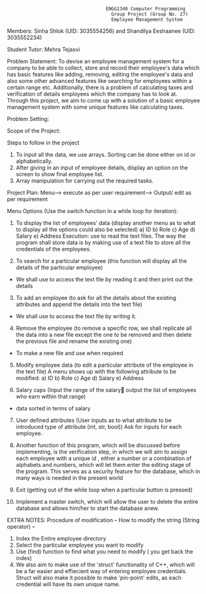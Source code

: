                                         ENGG1340 Computer Programming 
                                          Group Project (Group No. 27)
                                          Employee Management System

Members: 
Sinha Shlok (UID: 3035554256) and Shandilya Eeshaanee (UID: 3035552234)

Student Tutor: Mehra Tejasvi

Problem Statement: To devise an employee management system for a company to be able to collect, store and record their employee's data which has basic features like adding, removing, editing the employee's data and also some other advanced features like searching for employees within a certain range etc. Additionally, there is a problem of calculating taxes and verification of details employees which the company has to look at. Through this project, we aim to come up with a solution of a basic employee management system with some unique features like calculating taxes.

Problem Setting:

Scope of the Project:

Steps to follow in the project
1.	To input all the data, we use arrays. Sorting can be done either on id or alphabetically. 
2.	After giving in an input of employee details, display an option on the screen to show final employee list.
3.	Array manipulation for carrying out the required tasks.

Project Plan:
Menu--> execute as per user requirement--> Output/ edit as per requirement

Menu Options (Use the switch function in a while loop for iteration):
1.	To display the list of employees’ data (display another menu as to what to display all the options could also be selected)
a)	ID
b)	Role
c)	Age
d)	Salary
e)	Address
Execution: use <fstream> to read the text files. The way the program shall store data is by making use of a text file to store all the credentials of the employees.

2.	To search for a particular employee (this function will display all the details of the particular employee)
-	We shall use <fstream> to access the text file by reading it and then print out the details

3.	To add an employee (to ask for all the details about the existing attributes and append the details into the text file)
-	We shall use <fstream> to access the text file by writing it.

4.	Remove the employee (to remove a specific row, we shall replicate all the data into a new file except the one to be removed and then delete the previous file and rename the existing one)
-	To make a new file and use <fstream> when required

5.	Modify employee data (to edit a particular attribute of the employee in the text file)
A menu shows up with the following attribute to be modified:
a)	ID
b)	Role
c)	Age
d)	Salary
e)	Address

6.	Salary caps (Input the range of the salary output the list of employees who earn within that range)
-	data sorted in terms of salary

7.	User defined attributes (User inputs as to what attribute to be introduced type of attribute (int, str, bool))
Ask for inputs for each employee.

8. Another function of this program, which will be discussed before implementing, is the verification step, in which we will aim to assign each employee with a unique id , either a number or a combination of alphabets and numbers, which will let them enter the editing stage of the program. This serves as a security feature for the database, which in many ways is needed in the present world

9.	Exit (getting out of the while loop when a particular button is pressed)

10. Implement a master switch, which will allow the user to delete the entire database and allows him/her to start the database anew. 

EXTRA NOTES:
Procedure of modification – 
How to modify the string (String operator) – 
1. Index the Entire employee directory
2. Select the particular employee you want to modify
3. Use (find) function to find what you need to modify ( you get back the index)
4. We also aim to make use of the 'struct' functionality of C++, which will be a far easier and effiecient way of entering employee credentials. Struct will also make it possible to make 'pin-point' edits, as each credential will have its own unique name. 
